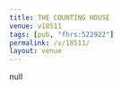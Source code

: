 ```yaml
---
title: THE COUNTING HOUSE
venue: v18511
tags: [pub, "fhrs:522922"]
permalink: /v/18511/
layout: venue
---
```

null